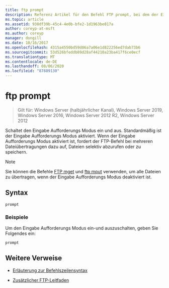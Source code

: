 ```yaml
---
title: ftp prompt
description: Referenz Artikel für den Befehl FTP prompt, bei dem der Eingabe Aufforderungs Modus ein-und ausgeschaltet wird.
ms.topic: article
ms.assetid: 930df39b-45c4-4e0b-bfe2-1d1963be817a
author: coreyp-at-msft
ms.author: coreyp
manager: dongill
ms.date: 10/16/2017
ms.openlocfilehash: 4315a4550bd59d06a7a06e1d822256ed7dab73b6
ms.sourcegitcommit: 53d526bfeddb89d28af44210a23ba417f6ce0ecf
ms.translationtype: MT
ms.contentlocale: de-DE
ms.lasthandoff: 08/06/2020
ms.locfileid: "87889130"
---
```

# <a name="ftp-prompt"></a>ftp prompt

> Gilt für: Windows Server (halbjährlicher Kanal), Windows Server 2019, Windows Server 2016, Windows Server 2012 R2, Windows Server 2012

Schaltet den Eingabe Aufforderungs Modus ein und aus. Standardmäßig ist der Eingabe Aufforderungs Modus aktiviert. Wenn der Eingabe Aufforderungs Modus aktiviert ist, fordert der FTP-Befehl bei mehreren Dateiübertragungen dazu auf, Dateien selektiv abzurufen oder zu speichern.

> [!NOTE]
> Sie können die Befehle [FTP mget](ftp-mget.md) und [ftp mput](ftp-mput_1.md) verwenden, um alle Dateien zu übertragen, wenn der Eingabe Aufforderungs Modus deaktiviert ist.

## <a name="syntax"></a>Syntax

```
prompt
```

### <a name="examples"></a>Beispiele

Um den Eingabe Aufforderungs Modus ein-und auszuschalten, geben Sie Folgendes ein:

```
prompt
```

## <a name="additional-references"></a>Weitere Verweise

- [Erläuterung zur Befehlszeilensyntax](command-line-syntax-key.md)

- [Zusätzlicher FTP-Leitfaden](/previous-versions/orphan-topics/ws.10/cc756013(v=ws.10))
